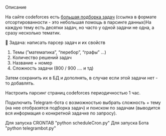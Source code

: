 Описание

На сайте codeforces есть [большая подборка задач](https://codeforces.com/problemset?order=BY_SOLVED_DESC) (ссылка в формате отсортированности - это небольшая помощь в парсинге данных)На каждую тему есть десятки задач, но часто у одной задачи не одна, а сразу несколько тематик.


👾 Задача: написать парсер задач и их свойств

1. Темы (”математика”, “перебор”, “графы” …)
2. Количество решений задач
3. Название + номер
4. Сложность задачи (800 / 900 …. и тд)

Затем сохранить их в БД и дополнять, в случае если этой задачи нет - то добавлять. 

Настроить парсинг страниц codeforces периодичностью 1 час.

Подключить Telegram-бота с возможностью выбрать сложность + тему (на нее отобразятся подборка задач) и поиском по задачам (выводится вся информация о конкретной задачке по запросу).

Для запуска CRONTAB "python scheduleCron.py"
Для запуска Бота "python telegrambot.py"
